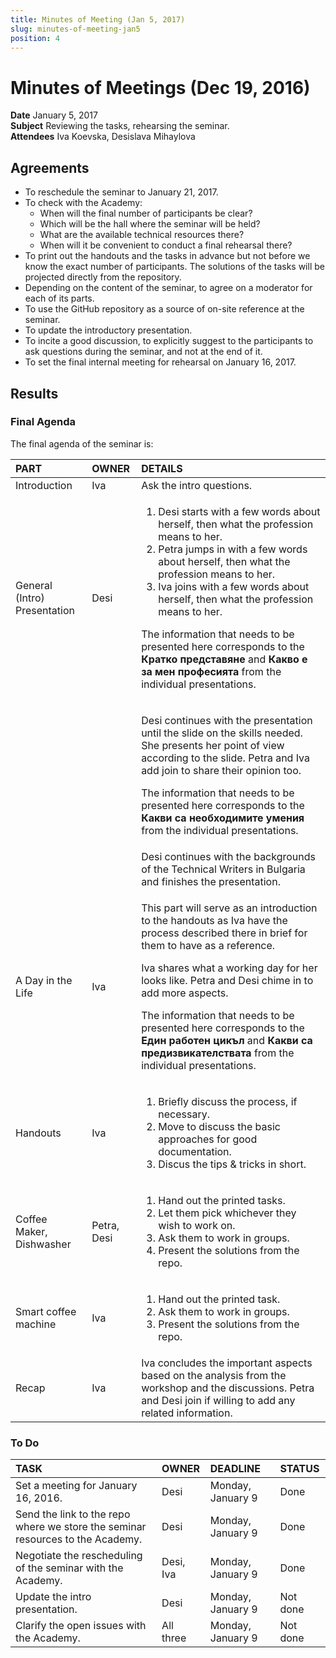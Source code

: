 ```yaml
---
title: Minutes of Meeting (Jan 5, 2017)
slug: minutes-of-meeting-jan5
position: 4
---
```


# Minutes of Meetings (Dec 19, 2016)

**Date** January 5, 2017  
**Subject** Reviewing the tasks, rehearsing the seminar.    
**Attendees** Iva Koevska, Desislava Mihaylova

## Agreements

* To reschedule the seminar to January 21, 2017.
* To check with the Academy:
  * When will the final number of participants be clear?
  * Which will be the hall where the seminar will be held?
  * What are the available technical resources there?
  * When will it be convenient to conduct a final rehearsal there?
* To print out the handouts and the tasks in advance but not before we know the exact number of participants. The solutions of the tasks will be projected directly from the repository.
* Depending on the content of the seminar, to agree on a moderator for each of its parts.
* To use the GitHub repository as a source of on-site reference at the seminar.
* To update the introductory presentation.
* To incite a good discussion, to explicitly suggest to the participants to ask questions during the seminar, and not at the end of it.  
* To set the final internal meeting for rehearsal on January 16, 2017.

## Results

### Final Agenda

The final agenda of the seminar is:

|PART |OWNER |DETAILS
|:---|:---|:---
|Introduction                 |Iva          |Ask the intro questions.
|General (Intro) Presentation |Desi         |<ol><li> Desi starts with a few words about herself, then what the profession means to her.</li> <li>Petra jumps in with a few words about herself, then what the profession means to her.</li> <li>Iva joins with a few words about herself, then what the profession means to her.</li></ol> <p>The information that needs to be presented here corresponds to the **Кратко представяне** and **Какво е за мен професията** from the individual presentations.</p>
|                             |             |<p>Desi continues with the presentation until the slide on the skills needed. She presents her point of view according to the slide. Petra and Iva add join to share their opinion too.</p> <p>The information that needs to be presented here corresponds to the **Какви са необходимите умения** from the individual presentations.</p>
|                             |             |Desi continues with the backgrounds of the Technical Writers in Bulgaria and finishes the presentation.
|A Day in the Life            |Iva          |<p>This part will serve as an introduction to the handouts as Iva have the process described there in brief for them to have as a reference.</p> <p>Iva shares what a working day for her looks like. Petra and Desi chime in to add more aspects.</p> <p>The information that needs to be presented here corresponds to the **Един работен цикъл** and **Какви са предизвикателствата** from the individual presentations.</p>
|Handouts                     |Iva          |<ol><li>Briefly discuss the process, if necessary.</li> <li>Move to discuss the basic approaches for good documentation.</li> <li>Discus the tips & tricks in short.</li></ol>
|Coffee Maker, Dishwasher     |Petra, Desi  |<ol><li>Hand out the printed tasks.</li> <li>Let them pick whichever they wish to work on.</li> <li>Ask them to work in groups.</li> <li>Present the solutions from the repo.</li></ol>
|Smart coffee machine         |Iva          |<ol><li>Hand out the printed task.</li> <li>Ask them to work in groups.</li> <li>Present the solutions from the repo.</li></ol>
|Recap                        |Iva          |Iva concludes the important aspects based on the analysis from the workshop and the discussions. Petra and Desi join if willing to add any related information.  

### To Do

|TASK                                 |OWNER                                            |DEADLINE           |STATUS     |
|:---                                 |:---                                             |:---               |:---       |
|Set a meeting for January 16, 2016.  |Desi                                             |Monday, January 9  |Done       |
|Send the link to the repo where we store the seminar resources to the Academy. |Desi   |Monday, January 9  |Done       |
|Negotiate the rescheduling of the seminar with the Academy.   |Desi, Iva               |Monday, January 9  |Done       |
|Update the intro presentation.       |Desi                                             |Monday, January 9  |Not done   |
|Clarify the open issues with the Academy. |All three                                   |Monday, January 9  |Not done   |
